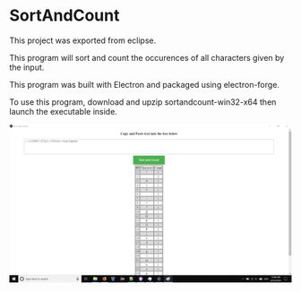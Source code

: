 # SortAndCount

This project was exported from eclipse.

This program will sort and count the occurences of all characters given by the input.

This program was built with Electron and packaged using electron-forge.

To use this program, download and upzip sortandcount-win32-x64 then launch the executable inside.

![alt text](https://github.com/dmitrilc/SortAndCount/blob/master/screenshot.png)
